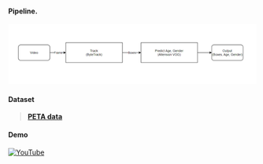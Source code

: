 
#### Pipeline.
<p align="center"><img src="imgs/pipeline.png" width="800"/></p>

#### Dataset 
> [**PETA data**](https://mmlab.ie.cuhk.edu.hk/projects/PETA.html)

#### Demo
[![YouTube](https://badges.aleen42.com/src/youtube.svg)](https://youtu.be/GJYT-n6HF5g)

